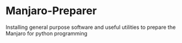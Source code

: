# Manjaro-Preparer
Installing general purpose software and useful utilities to prepare the Manjaro for python programming
